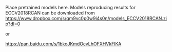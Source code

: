 Place pretrained models here.
Models reproducing results for ECCV2018RCAN can be downloaded from 
https://www.dropbox.com/s/qm9vc0p0w9i4s0n/models_ECCV2018RCAN.zip?dl=0

or

https://pan.baidu.com/s/1bkoJKmdOcvLhOFXHVkFlKA
